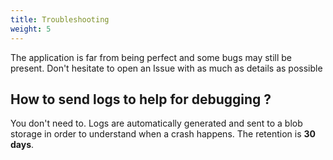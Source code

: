 ```yaml
---
title: Troubleshooting
weight: 5
---
```


The application is far from being perfect and some bugs may still be present. Don't hesitate to open an Issue with as much as details as possible

## How to send logs to help for debugging ?

You don't need to. Logs are automatically generated and sent to a blob storage in order to understand when a crash happens. The retention is **30 days**.
